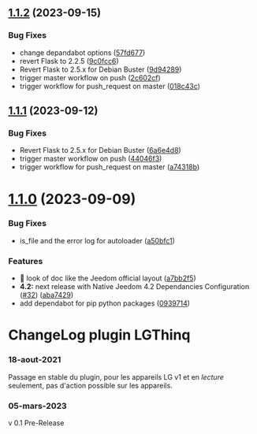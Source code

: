 ## [1.1.2](https://github.com/pifou25/jeedom-lgthinq-plugin/compare/1.1.1...1.1.2) (2023-09-15)


### Bug Fixes

* change depandabot options ([57fd677](https://github.com/pifou25/jeedom-lgthinq-plugin/commit/57fd67798f4631030f605c7554feea1cf2045837))
* revert Flask to 2.2.5 ([9c0fcc6](https://github.com/pifou25/jeedom-lgthinq-plugin/commit/9c0fcc6165ef0d17db82a5dc69ac988b29d565ab))
* Revert Flask to 2.5.x for Debian Buster ([9d94289](https://github.com/pifou25/jeedom-lgthinq-plugin/commit/9d94289f81e7b6c1316c3dc4ee5525823fb6bdf8))
* trigger master workflow on push ([2c602cf](https://github.com/pifou25/jeedom-lgthinq-plugin/commit/2c602cfc812d5fe664e19a0b4603e5a9bd192af1))
* trigger workflow for push_request on master ([018c43c](https://github.com/pifou25/jeedom-lgthinq-plugin/commit/018c43cc24520893b65a3cd3c3b69a5d293d150c))

## [1.1.1](https://github.com/pifou25/jeedom-lgthinq-plugin/compare/1.1.0...1.1.1) (2023-09-12)


### Bug Fixes

* Revert Flask to 2.5.x for Debian Buster ([6a6e4d8](https://github.com/pifou25/jeedom-lgthinq-plugin/commit/6a6e4d8ebfb81b35282e4ab7b16b14e799df95c1))
* trigger master workflow on push ([44046f3](https://github.com/pifou25/jeedom-lgthinq-plugin/commit/44046f34a9bdd0af63d1c18ba9740f27819a12f4))
* trigger workflow for push_request on master ([a74318b](https://github.com/pifou25/jeedom-lgthinq-plugin/commit/a74318b3d0479006af6deafdc088e9bc56db260a))

# [1.1.0](https://github.com/pifou25/jeedom-lgthinq-plugin/compare/1.0.0...1.1.0) (2023-09-09)


### Bug Fixes

* is_file and the error log for autoloader ([a50bfc1](https://github.com/pifou25/jeedom-lgthinq-plugin/commit/a50bfc18ba630e531e4261c1b35eeb02b342f6d8))


### Features

* :art: look of doc like the Jeedom official layout ([a7bb2f5](https://github.com/pifou25/jeedom-lgthinq-plugin/commit/a7bb2f5bd935adc46d468e89865168aa68c4031d))
* **4.2:** next release with Native Jeedom 4.2 Dependancies Configuration ([#32](https://github.com/pifou25/jeedom-lgthinq-plugin/issues/32)) ([aba7429](https://github.com/pifou25/jeedom-lgthinq-plugin/commit/aba742974a6c846887521773f7103f5b52825602))
* add dependabot for pip python packages ([0939714](https://github.com/pifou25/jeedom-lgthinq-plugin/commit/09397141a86aab9661577607a5d4ba78f538ec9e))

# ChangeLog plugin LGThinq

### 18-aout-2021
Passage en stable du plugin, pour les appareils LG v1 et en _lecture_ seulement, pas d'action possible sur les appareils.

### 05-mars-2023

v 0.1 Pre-Release
